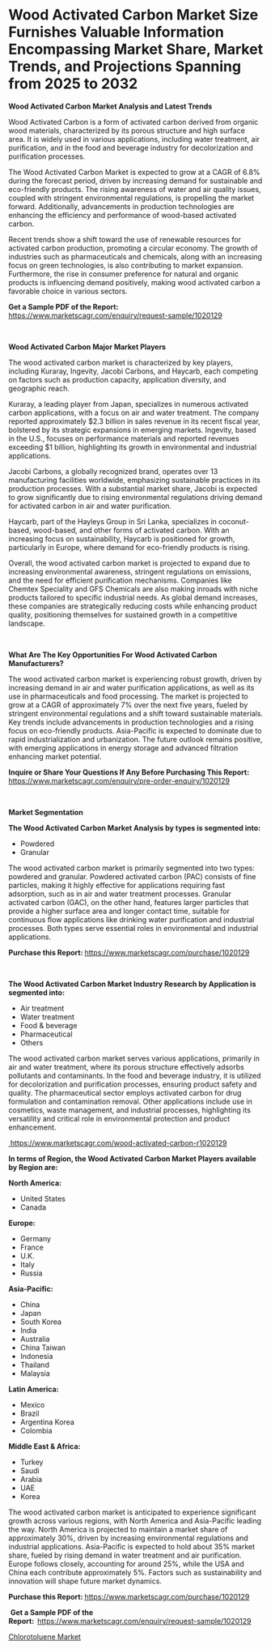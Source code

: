 <p><h1>Wood Activated Carbon Market Size Furnishes Valuable Information Encompassing Market Share, Market Trends, and Projections Spanning from 2025 to 2032</h1></p><p><strong>Wood Activated Carbon Market Analysis and Latest Trends</strong></p>
<p><p>Wood Activated Carbon is a form of activated carbon derived from organic wood materials, characterized by its porous structure and high surface area. It is widely used in various applications, including water treatment, air purification, and in the food and beverage industry for decolorization and purification processes. </p><p>The Wood Activated Carbon Market is expected to grow at a CAGR of 6.8% during the forecast period, driven by increasing demand for sustainable and eco-friendly products. The rising awareness of water and air quality issues, coupled with stringent environmental regulations, is propelling the market forward. Additionally, advancements in production technologies are enhancing the efficiency and performance of wood-based activated carbon.</p><p>Recent trends show a shift toward the use of renewable resources for activated carbon production, promoting a circular economy. The growth of industries such as pharmaceuticals and chemicals, along with an increasing focus on green technologies, is also contributing to market expansion. Furthermore, the rise in consumer preference for natural and organic products is influencing demand positively, making wood activated carbon a favorable choice in various sectors.</p></p>
<p><strong>Get a Sample PDF of the Report:&nbsp;</strong> <a href="https://www.marketscagr.com/enquiry/request-sample/1020129?utm_campaign=2796&utm_medium=2&utm_source=Github&utm_content=ia&utm_term=01042025&utm_id=wood-activated-carbon">https://www.marketscagr.com/enquiry/request-sample/1020129</a></p>
<p>&nbsp;</p>
<p><strong>Wood Activated Carbon Major Market Players</strong></p>
<p><p>The wood activated carbon market is characterized by key players, including Kuraray, Ingevity, Jacobi Carbons, and Haycarb, each competing on factors such as production capacity, application diversity, and geographic reach. </p><p>Kuraray, a leading player from Japan, specializes in numerous activated carbon applications, with a focus on air and water treatment. The company reported approximately $2.3 billion in sales revenue in its recent fiscal year, bolstered by its strategic expansions in emerging markets. Ingevity, based in the U.S., focuses on performance materials and reported revenues exceeding $1 billion, highlighting its growth in environmental and industrial applications.</p><p>Jacobi Carbons, a globally recognized brand, operates over 13 manufacturing facilities worldwide, emphasizing sustainable practices in its production processes. With a substantial market share, Jacobi is expected to grow significantly due to rising environmental regulations driving demand for activated carbon in air and water purification.</p><p>Haycarb, part of the Hayleys Group in Sri Lanka, specializes in coconut-based, wood-based, and other forms of activated carbon. With an increasing focus on sustainability, Haycarb is positioned for growth, particularly in Europe, where demand for eco-friendly products is rising.</p><p>Overall, the wood activated carbon market is projected to expand due to increasing environmental awareness, stringent regulations on emissions, and the need for efficient purification mechanisms. Companies like Chemtex Speciality and GFS Chemicals are also making inroads with niche products tailored to specific industrial needs. As global demand increases, these companies are strategically reducing costs while enhancing product quality, positioning themselves for sustained growth in a competitive landscape.</p></p>
<p>&nbsp;</p>
<p><strong>What Are The Key Opportunities For Wood Activated Carbon Manufacturers?</strong></p>
<p><p>The wood activated carbon market is experiencing robust growth, driven by increasing demand in air and water purification applications, as well as its use in pharmaceuticals and food processing. The market is projected to grow at a CAGR of approximately 7% over the next five years, fueled by stringent environmental regulations and a shift toward sustainable materials. Key trends include advancements in production technologies and a rising focus on eco-friendly products. Asia-Pacific is expected to dominate due to rapid industrialization and urbanization. The future outlook remains positive, with emerging applications in energy storage and advanced filtration enhancing market potential.</p></p>
<p><strong>Inquire or Share Your Questions If Any Before Purchasing This Report:</strong> <a href="https://www.marketscagr.com/enquiry/pre-order-enquiry/1020129?utm_campaign=2796&utm_medium=2&utm_source=Github&utm_content=ia&utm_term=01042025&utm_id=wood-activated-carbon">https://www.marketscagr.com/enquiry/pre-order-enquiry/1020129</a></p>
<p>&nbsp;</p>
<p><strong>Market Segmentation</strong></p>
<p><strong>The Wood Activated Carbon Market Analysis by types is segmented into:</strong></p>
<p><ul><li>Powdered</li><li>Granular</li></ul></p>
<p><p>The wood activated carbon market is primarily segmented into two types: powdered and granular. Powdered activated carbon (PAC) consists of fine particles, making it highly effective for applications requiring fast adsorption, such as in air and water treatment processes. Granular activated carbon (GAC), on the other hand, features larger particles that provide a higher surface area and longer contact time, suitable for continuous flow applications like drinking water purification and industrial processes. Both types serve essential roles in environmental and industrial applications.</p></p>
<p><strong>Purchase this Report:&nbsp;</strong><a href="https://www.marketscagr.com/purchase/1020129?utm_campaign=2796&utm_medium=2&utm_source=Github&utm_content=ia&utm_term=01042025&utm_id=wood-activated-carbon">https://www.marketscagr.com/purchase/1020129</a></p>
<p>&nbsp;</p>
<p><strong>The Wood Activated Carbon Market Industry Research by Application is segmented into:</strong></p>
<p><ul><li>Air treatment</li><li>Water treatment</li><li>Food & beverage</li><li>Pharmaceutical</li><li>Others</li></ul></p>
<p><p>The wood activated carbon market serves various applications, primarily in air and water treatment, where its porous structure effectively adsorbs pollutants and contaminants. In the food and beverage industry, it is utilized for decolorization and purification processes, ensuring product safety and quality. The pharmaceutical sector employs activated carbon for drug formulation and contamination removal. Other applications include use in cosmetics, waste management, and industrial processes, highlighting its versatility and critical role in environmental protection and product enhancement.</p></p>
<p><a href="https://www.marketscagr.com/wood-activated-carbon-r1020129?utm_campaign=2796&utm_medium=2&utm_source=Github&utm_content=ia&utm_term=01042025&utm_id=wood-activated-carbon">&nbsp;https://www.marketscagr.com/wood-activated-carbon-r1020129</a></p>
<p><strong>In terms of Region, the Wood Activated Carbon Market Players available by Region are:</strong></p>
<p>
    <p> <strong> North America: </strong>
        <ul>
            <li>United States</li>
            <li>Canada</li>
        </ul>
        </p> 
    <p> <strong> Europe: </strong>
        <ul>
            <li>Germany</li>
            <li>France</li>
            <li>U.K.</li>
            <li>Italy</li>
            <li>Russia</li>
        </ul>
        </p> 
    <p> <strong> Asia-Pacific: </strong>
        <ul>
            <li>China</li>
            <li>Japan</li>
            <li>South Korea</li>
            <li>India</li>
            <li>Australia</li>
            <li>China Taiwan</li>
            <li>Indonesia</li>
            <li>Thailand</li>
            <li>Malaysia</li>
        </ul>
        </p> 
    <p> <strong> Latin America: </strong>
        <ul>
            <li>Mexico</li>
            <li>Brazil</li>
            <li>Argentina Korea</li>
            <li>Colombia</li>
        </ul>
        </p> 
    <p> <strong> Middle East & Africa: </strong>
        <ul>
            <li>Turkey</li>
            <li>Saudi</li>
            <li>Arabia</li>
            <li>UAE</li>
            <li>Korea</li>
        </ul>
    </p>
    </p>
<p><p>The wood activated carbon market is anticipated to experience significant growth across various regions, with North America and Asia-Pacific leading the way. North America is projected to maintain a market share of approximately 30%, driven by increasing environmental regulations and industrial applications. Asia-Pacific is expected to hold about 35% market share, fueled by rising demand in water treatment and air purification. Europe follows closely, accounting for around 25%, while the USA and China each contribute approximately 5%. Factors such as sustainability and innovation will shape future market dynamics.</p></p>
<p><strong>Purchase this Report: </strong><a href="https://www.marketscagr.com/purchase/1020129?utm_campaign=2796&utm_medium=2&utm_source=Github&utm_content=ia&utm_term=01042025&utm_id=wood-activated-carbon">https://www.marketscagr.com/purchase/1020129</a></p>
<p>&nbsp;<strong>Get a Sample PDF of the Report:&nbsp;&nbsp;</strong><a href="https://www.marketscagr.com/enquiry/request-sample/1020129?utm_campaign=2796&utm_medium=2&utm_source=Github&utm_content=ia&utm_term=01042025&utm_id=wood-activated-carbon">https://www.marketscagr.com/enquiry/request-sample/1020129</a></p>
<p><strong></strong></p>
<p><p><a href="https://github.com/abantolemox08/Market-Research-Report-List-1/blob/main/chlorotoluene-market.md?utm_campaign=2796&utm_medium=2&utm_source=Github&utm_content=ia&utm_term=01042025&utm_id=wood-activated-carbon">Chlorotoluene Market</a></p></p>